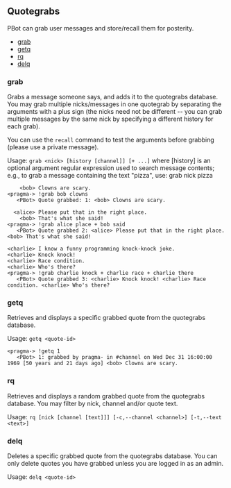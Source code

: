 Quotegrabs
----------

PBot can grab user messages and store/recall them for posterity.

<!-- md-toc-begin -->
  * [grab](#grab)
  * [getq](#getq)
  * [rq](#rq)
  * [delq](#delq)
<!-- md-toc-end -->

### grab
Grabs a message someone says, and adds it to the quotegrabs database.  You may grab multiple nicks/messages in one quotegrab by separating the arguments with a plus sign (the nicks need not be different -- you can grab multiple messages by the same nick by specifying a different history for each grab).

You can use the `recall` command to test the arguments before grabbing (please use a private message).

Usage: `grab <nick> [history [channel]] [+ ...]`
          where [history] is an optional argument regular expression used to search message contents;
          e.g., to grab a message containing the text "pizza", use: grab nick pizza

        <bob> Clowns are scary.
    <pragma-> !grab bob clowns
       <PBot> Quote grabbed: 1: <bob> Clowns are scary.

<!-- -->

      <alice> Please put that in the right place.
        <bob> That's what she said!
    <pragma-> !grab alice place + bob said
       <PBot> Quote grabbed 2: <alice> Please put that in the right place. <bob> That's what she said!

<!-- -->

    <charlie> I know a funny programming knock-knock joke.
    <charlie> Knock knock!
    <charlie> Race condition.
    <charlie> Who's there?
    <pragma-> !grab charlie knock + charlie race + charlie there
       <PBot> Quote grabbed 3: <charlie> Knock knock! <charlie> Race condition. <charlie> Who's there?

### getq
Retrieves and displays a specific grabbed quote from the quotegrabs database.

Usage: `getq <quote-id>`

    <pragma-> !getq 1
       <PBot> 1: grabbed by pragma- in #channel on Wed Dec 31 16:00:00 1969 [50 years and 21 days ago] <bob> Clowns are scary.

### rq
Retrieves and displays a random grabbed quote from the quotegrabs database.  You may filter by nick, channel and/or quote text.

Usage: `rq [nick [channel [text]]] [-c,--channel <channel>] [-t,--text <text>]`

### delq
Deletes a specific grabbed quote from the quotegrabs database.  You can only delete quotes you have grabbed unless you are logged in as an admin.

Usage: `delq <quote-id>`


